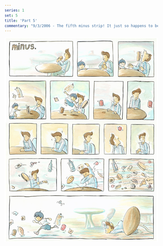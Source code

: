 ```yaml
---
series: 1
set: 5
title: 'Part 5'
commentary: "9/3/2006 - The fifth minus strip! It just so happens to be a continuation of the fourth! CRAZY."
---
```


![](../../../../assets/minus/part-5/minus5.jpg)